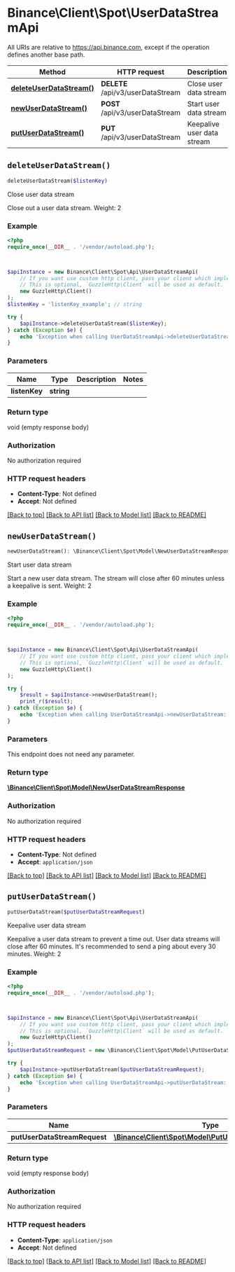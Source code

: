 # Binance\Client\Spot\UserDataStreamApi

All URIs are relative to https://api.binance.com, except if the operation defines another base path.

| Method | HTTP request | Description |
| ------------- | ------------- | ------------- |
| [**deleteUserDataStream()**](UserDataStreamApi.md#deleteUserDataStream) | **DELETE** /api/v3/userDataStream | Close user data stream |
| [**newUserDataStream()**](UserDataStreamApi.md#newUserDataStream) | **POST** /api/v3/userDataStream | Start user data stream |
| [**putUserDataStream()**](UserDataStreamApi.md#putUserDataStream) | **PUT** /api/v3/userDataStream | Keepalive user data stream |


## `deleteUserDataStream()`

```php
deleteUserDataStream($listenKey)
```

Close user data stream

Close out a user data stream. Weight: 2

### Example

```php
<?php
require_once(__DIR__ . '/vendor/autoload.php');



$apiInstance = new Binance\Client\Spot\Api\UserDataStreamApi(
    // If you want use custom http client, pass your client which implements `GuzzleHttp\ClientInterface`.
    // This is optional, `GuzzleHttp\Client` will be used as default.
    new GuzzleHttp\Client()
);
$listenKey = 'listenKey_example'; // string

try {
    $apiInstance->deleteUserDataStream($listenKey);
} catch (Exception $e) {
    echo 'Exception when calling UserDataStreamApi->deleteUserDataStream: ', $e->getMessage(), PHP_EOL;
}
```

### Parameters

| Name | Type | Description  | Notes |
| ------------- | ------------- | ------------- | ------------- |
| **listenKey** | **string**|  | |

### Return type

void (empty response body)

### Authorization

No authorization required

### HTTP request headers

- **Content-Type**: Not defined
- **Accept**: Not defined

[[Back to top]](#) [[Back to API list]](../../README.md#endpoints)
[[Back to Model list]](../../README.md#models)
[[Back to README]](../../README.md)

## `newUserDataStream()`

```php
newUserDataStream(): \Binance\Client\Spot\Model\NewUserDataStreamResponse
```

Start user data stream

Start a new user data stream. The stream will close after 60 minutes unless a keepalive is sent. Weight: 2

### Example

```php
<?php
require_once(__DIR__ . '/vendor/autoload.php');



$apiInstance = new Binance\Client\Spot\Api\UserDataStreamApi(
    // If you want use custom http client, pass your client which implements `GuzzleHttp\ClientInterface`.
    // This is optional, `GuzzleHttp\Client` will be used as default.
    new GuzzleHttp\Client()
);

try {
    $result = $apiInstance->newUserDataStream();
    print_r($result);
} catch (Exception $e) {
    echo 'Exception when calling UserDataStreamApi->newUserDataStream: ', $e->getMessage(), PHP_EOL;
}
```

### Parameters

This endpoint does not need any parameter.

### Return type

[**\Binance\Client\Spot\Model\NewUserDataStreamResponse**](../Model/NewUserDataStreamResponse.md)

### Authorization

No authorization required

### HTTP request headers

- **Content-Type**: Not defined
- **Accept**: `application/json`

[[Back to top]](#) [[Back to API list]](../../README.md#endpoints)
[[Back to Model list]](../../README.md#models)
[[Back to README]](../../README.md)

## `putUserDataStream()`

```php
putUserDataStream($putUserDataStreamRequest)
```

Keepalive user data stream

Keepalive a user data stream to prevent a time out. User data streams will close after 60 minutes. It's recommended to send a ping about every 30 minutes. Weight: 2

### Example

```php
<?php
require_once(__DIR__ . '/vendor/autoload.php');



$apiInstance = new Binance\Client\Spot\Api\UserDataStreamApi(
    // If you want use custom http client, pass your client which implements `GuzzleHttp\ClientInterface`.
    // This is optional, `GuzzleHttp\Client` will be used as default.
    new GuzzleHttp\Client()
);
$putUserDataStreamRequest = new \Binance\Client\Spot\Model\PutUserDataStreamRequest(); // \Binance\Client\Spot\Model\PutUserDataStreamRequest

try {
    $apiInstance->putUserDataStream($putUserDataStreamRequest);
} catch (Exception $e) {
    echo 'Exception when calling UserDataStreamApi->putUserDataStream: ', $e->getMessage(), PHP_EOL;
}
```

### Parameters

| Name | Type | Description  | Notes |
| ------------- | ------------- | ------------- | ------------- |
| **putUserDataStreamRequest** | [**\Binance\Client\Spot\Model\PutUserDataStreamRequest**](../Model/PutUserDataStreamRequest.md)|  | |

### Return type

void (empty response body)

### Authorization

No authorization required

### HTTP request headers

- **Content-Type**: `application/json`
- **Accept**: Not defined

[[Back to top]](#) [[Back to API list]](../../README.md#endpoints)
[[Back to Model list]](../../README.md#models)
[[Back to README]](../../README.md)
